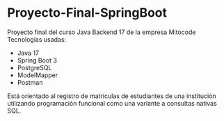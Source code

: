 # Proyecto-Final-SpringBoot
Proyecto final del curso Java Backend 17 de la empresa Mitocode
Tecnologías usadas:
- Java 17
- Spring Boot 3
- PostgreSQL
- ModelMapper
- Postman

Está orientado al registro de matrículas de estudiantes de una institución utilizando programación funcional como una variante a consultas nativas SQL.
